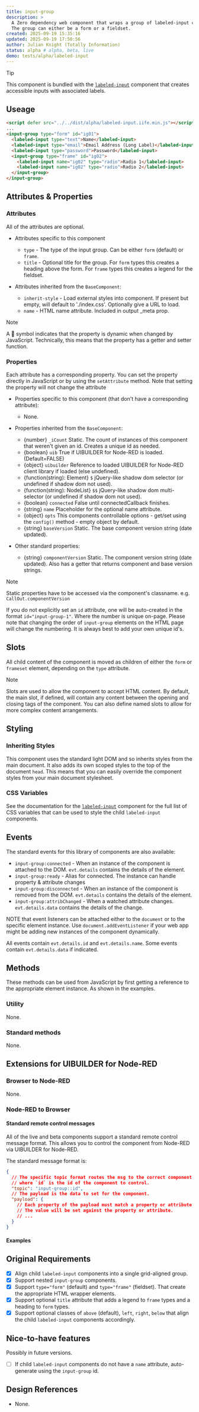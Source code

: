 ```yaml
---
title: input-group
description: >
  A Zero dependency web component that wraps a group of labeled-input components into a single grid-aligned group.
  The group can either be a form or a fieldset.
created: 2025-09-19 15:35:16
updated: 2025-09-19 17:50:56
author: Julian Knight (Totally Information)
status: alpha # alpha, beta, live
demo: tests/alpha/labeled-input
---
```


> [!TIP]
> This component is bundled with the [`labeled-input`](components/alpha/labeled-input) component that creates accessible inputs with associated labels.

## Useage

```html
<script defer src="../../dist/alpha/labeled-input.iife.min.js"></script>
...
<input-group type="form" id="ig01">
  <labeled-input type="text">Name</labeled-input>
  <labeled-input type="email">Email Address (Long Label)</labeled-input>
  <labeled-input type="password">Password</labeled-input>
  <input-group type="frame" id="ig02">
    <labeled-input name="ig02" type="radio">Radio 1</labeled-input>
    <labeled-input name="ig02" type="radio">Radio 2</labeled-input>
  </input-group>
</input-group>
```

## Attributes & Properties

### Attributes

All of the attributes are optional.

* Attributes specific to this component

  * `type` - The type of the input group. Can be either `form` (default) or `frame`.
  * `title` - Optional title for the group. For `form` types this creates a heading above the form. For `frame` types this creates a legend for the fieldset.

* Attributes inherited from the `BaseComponent`:

  * `inherit-style` - Load external styles into component. If present but empty, will default to './index.css'. Optionally give a URL to load.
  * `name` - HTML name attribute. Included in output _meta prop.

> [!NOTE]
> A 💫 symbol indicates that the property is dynamic when changed by JavaScript. Technically, this means that the property has a getter and setter function.

### Properties

Each attribute has a corresponding property. You can set the property directly in JavaScript or by using the `setAttribute` method. Note that setting the property will not change the attribute

* Properties specific to this component (that don't have a corresponding attribute):

  * None.

* Properties inherited from the `BaseComponent`:

  * {number} `_iCount` Static. The count of instances of this component that weren't given an id. Creates a unique id as needed.
  * {boolean} `uib` True if UIBUILDER for Node-RED is loaded. (Default=FALSE)
  * {object} `uibuilder` Reference to loaded UIBUILDER for Node-RED client library if loaded (else undefined).
  * {function(string): Element} `$` jQuery-like shadow dom selector (or undefined if shadow dom not used).
  * {function(string): NodeList} `$$`  jQuery-like shadow dom multi-selector (or undefined if shadow dom not used).
  * {boolean} `connected` False until connectedCallback finishes.
  * {string} `name` Placeholder for the optional name attribute.
  * {object} `opts` This components controllable options - get/set using the `config()` method - empty object by default.
  * {string} `baseVersion` Static. The base component version string (date updated).

* Other standard properties:

  * {string} `componentVersion` Static. The component version string (date updated). Also has a getter that returns component and base version strings.

> [!NOTE]
> Static properties have to be accessed via the component's classname. e.g. `CallOut.componentVersion`
>
> If you do not explicitly set an `id` attribute, one will be auto-created in the format `id="input-group-1"`. Where the number is unique on-page. Please note that changing the order of `input-group` elements on the HTML page will change the numbering. It is always best to add your own unique id's.

## Slots

All child content of the component is moved as children of either the `form` or `frameset` element, depending on the `type` attribute.

> [!NOTE]
> Slots are used to allow the component to accept HTML content. By default, the main slot, if defined, will contain any content between the opening and closing tags of the component. You can also define named slots to allow for more complex content arrangements.

## Styling

### Inheriting Styles

This component uses the standard light DOM  and so inherits styles from the main document. It also adds its own scoped styles to the top of the document `head`. This means that you can easily override the component styles from your main document stylesheet.

### CSS Variables

See the documentation for the [`labeled-input`](components/experiments/labeled-input) component for the full list of CSS variables that can be used to style the child `labeled-input` components.
 
## Events

The standard events for this library of components are also available:

* `input-group:connected` - When an instance of the component is attached to the DOM. `evt.details` contains the details of the element.
* `input-group:ready` - Alias for connected. The instance can handle property & attribute changes
* `input-group:disconnected` - When an instance of the component is removed from the DOM. `evt.details` contains the details of the element.
* `input-group:attribChanged` - When a watched attribute changes. `evt.details.data` contains the details of the change.

NOTE that event listeners can be attached either to the `document` or to the specific element instance. Use `document.addEventListener` if your web app might be adding new instances of the component dynamically.

All events contain `evt.details.id` and `evt.details.name`. Some events contain `evt.details.data` if indicated.

## Methods

These methods can be used from JavaScript by first getting a reference to the appropriate element instance. As shown in the examples.

### Utility

None.

### Standard methods

None.

## Extensions for UIBUILDER for Node-RED

### Browser to Node-RED

None.

### Node-RED to Browser

#### Standard remote control messages

All of the live and beta components support a standard remote control message format. This allows you to control the component from Node-RED via UIBUILDER for Node-RED.

The standard message format is:

```json
{
  // The specific topic format routes the msg to the correct component
  // where `id` is the id of the component to control.
  "topic": "input-group::id",
  // The payload is the data to set for the component.
  "payload": {
    // Each property of the payload must match a property or attribute name of the component.
    // The value will be set against the property or attribute.
    // ...
  }
}
```


#### Examples



## Original Requirements

* [x] Align child `labeled-input` components into a single grid-aligned group.
* [x] Support nested `input-group` components.
* [x] Support `type="form"` (default) and `type="frame"` (fieldset). That create the appropriate HTML wrapper elements.
* [x] Support optional `title` attribute that adds a legend to `frame` types and a heading to `form` types.
* [x] Support optional classes of `above` (default), `left`, `right`, `below` that align the child `labeled-input` components accordingly.

## Nice-to-have features

Possibly in future versions.

* [ ] If child `labeled-input` components do not have a `name` attribute, auto-generate using the `input-group` id.

## Design References

* None.
